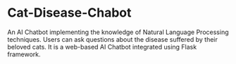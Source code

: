# Cat-Disease-Chabot
An AI Chatbot implementing the knowledge of Natural Language Processing techniques. Users can ask questions about the disease suffered by their beloved cats. It is a web-based AI Chatbot integrated using Flask framework.
